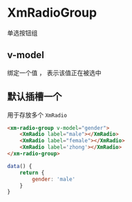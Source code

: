 # XmRadioGroup



单选按钮组



## v-model

绑定一个值 ， 表示该值正在被选中 



## 默认插槽一个

用于存放多个 `XmRadio`

```html
<xm-radio-group v-model="gender">
    <XmRadio label="male"></XmRadio>
    <XmRadio label="female"></XmRadio>
    <XmRadio label='zhong'></XmRadio>
</xm-radio-group>
```



```javascript
data() {
	return {
		gender: 'male'
	}
}
```

